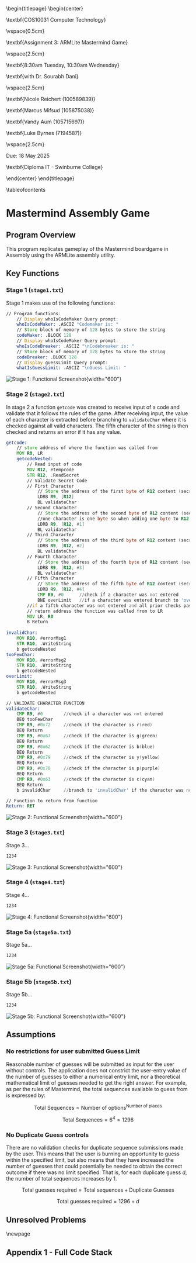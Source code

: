 \begin{titlepage}
\begin{center}

\textbf{COS10031 Computer Technology}

\vspace{0.5cm}

\textbf{Assignment 3: ARMLite Mastermind Game}

\vspace{2.5cm}

\textbf{8:30am Tuesday, 10:30am Wednesday}

\textbf{with Dr. Sourabh Dani}

\vspace{2.5cm}

\textbf{Nicole Reichert (100589839)}

\textbf{Marcus Mifsud (105875038)}

\textbf{Vandy Aum (105715697)}

\textbf{Luke Byrnes (7194587)}

\vspace{2.5cm}

Due: 18 May 2025

\textbf{Diploma IT - Swinburne College}

\end{center}
\end{titlepage}

\tableofcontents

# Mastermind Assembly Game

## Program Overview

This program replicates gameplay of the Mastermind boardgame in Assembly using the ARMLite assembly utility.

## Key Functions

### Stage 1 (`stage1.txt`)

Stage 1 makes use of the following functions:

```asm {filename="Functions of 'stage1.txt'" code-line-numbers="true"}
// Program functions:
    // Display whoIsCodeMaker Query prompt:
    whoIsCodeMaker: .ASCIZ "Codemaker is: "
    // Store block of memory of 128 bytes to store the string
    codeMaker: .BLOCK 128
    // Display whoIsCodeMaker Query prompt:
    whoIsCodeBreaker: .ASCIZ "\nCodebreaker is: "
    // Store block of memory of 128 bytes to store the string
    codeBreaker: .BLOCK 128
    // Display guessLimit Query prompt:
    whatIsGuessLimit: .ASCIZ "\nGuess Limit: "
```

![Stage 1: Functional Screenshot](./img/stage1.png){width="600"}

### Stage 2 (`stage2.txt`)

In stage 2 a function `getcode` was created to receive input of a code and validate that it follows the rules of the game. After receiving input, the value of each character is extracted before branching to `validateChar` where it is checked against all valid characters. The fifth character of the string is then checked and returns an error if it has any value.

```asm {filename="stage2.txt" code-line-numbers="true"}
getcode:
    // store address of where the function was called from
    MOV R8, LR
    getcodeNested:
        // Read input of code
        MOV R12, #tempcode
        STR R12, .ReadSecret
        // Validate Secret Code
        // First Character
            // Store the address of the first byte of R12 content (secret code) in R9
            LDRB R9, [R12]
            BL validateChar
        // Second Character
            // Store the address of the second byte of R12 content (secret code) in R9
            //one character is one byte so when adding one byte to R12 it will be the address of the next character
            LDRB R9, [R12, #1] 
            BL validateChar
        // Third Character
            // Store the address of the third byte of R12 content (secret code) in R9
            LDRB R9, [R12, #2]
            BL validateChar
        // Fourth Character
            // Store the address of the fourth byte of R12 content (secret code) in R9
            LDRB R9, [R12, #3]
            BL validateChar
        // Fifth Character
            // Store the address of the fifth byte of R12 content (secret code) in R9
            LDRB R9, [R12, #4]
            CMP R9, #0      //check if a character was not entered
            BNE overLimit   //if a character was entered branch to 'overLimit'
        //if a fifth character was not entered and all prior checks passed, input is valid, return to code
        // return address the function was called from to LR
        MOV LR, R8
        B Return
         
invalidChar:
    MOV R10, #errorMsg1
    STR R10, .WriteString
    b getcodeNested
tooFewChar:
    MOV R10, #errorMsg2
    STR R10, .WriteString
    b getcodeNested
overLimit:
    MOV R10, #errorMsg3
    STR R10, .WriteString
    b getcodeNested

// VALIDATE CHARACTER FUNCTION
validateChar:
    CMP R9, #0        //check if a character was not entered
    BEQ tooFewChar
    CMP R9, #0x72     //check if the character is r(red)
    BEQ Return
    CMP R9, #0x67     //check if the character is g(green)
    BEQ Return
    CMP R9, #0x62     //check if the character is b(blue)
    BEQ Return
    CMP R9, #0x79     //check if the character is y(yellow)
    BEQ Return
    CMP R9, #0x70     //check if the character is p(purple)
    BEQ Return
    CMP R9, #0x63     //check if the character is c(cyan)
    BEQ Return
    b invalidChar     //branch to 'invalidChar' if the character was not matched by any of the above checks

// Function to return from function
Return: RET
```

![Stage 2: Functional Screenshot](./img/stage2.png){width="600"}

### Stage 3 (`stage3.txt`)

Stage 3...

```asm {filename="stage3.txt" code-line-numbers="true"}
1234
```

![Stage 3: Functional Screenshot](./img/stage3.png){width="600"}

### Stage 4 (`stage4.txt`)

Stage 4...

```asm {filename="stage3.txt" code-line-numbers="true"}
1234
```

![Stage 4: Functional Screenshot](./img/stage4.png){width="600"}

### Stage 5a (`stage5a.txt`)

Stage 5a...

```asm {filename="stage3.txt" code-line-numbers="true"}
1234
```

![Stage 5a: Functional Screenshot](./img/stage5a.png){width="600"}

### Stage 5b (`stage5b.txt`)

Stage 5b...

```asm {filename="stage5b.txt" code-line-numbers="true"}
1234
```

![Stage 5b: Functional Screenshot](./img/stage5b.png){width="600"}

## Assumptions

### No restrictions for user submitted Guess Limit

Reasonable number of guesses will be submitted as input for the user without controls. The application does not constrict the user-entry value of the number of guesses to either a numerical entry limit, nor a theoretical mathematical limit of guesses needed to get the right answer. For example, as per the rules of Mastermind, the total sequences available to guess from is expressed by:

$$\text{Total Sequences} = \text{Number of options}^{\text{Number of places}}$$

$$\text{Total Sequences} = 6^{4} = 1296$$

### No Duplicate Guess controls

There are no validation checks for duplicate sequence submissions made by the user. This means that the user is burning an opportunity to guess within the specified limit, but also means that they have increased the number of guesses that could potentially be needed to obtain the correct outcome if there was no limit specified. That is, for each duplicate guess $d$, the number of total sequences increases by 1.

$$
\text{Total guesses required} = \text{Total sequences} + \text{Duplicate Guesses}
$$

$$
\text{Total guesses required} = 1296 + d
$$

## Unresolved Problems

\newpage

## Appendix 1 - Full Code Stack

```asm {filename="mastermind.asm" code-line-numbers="true"}

```
